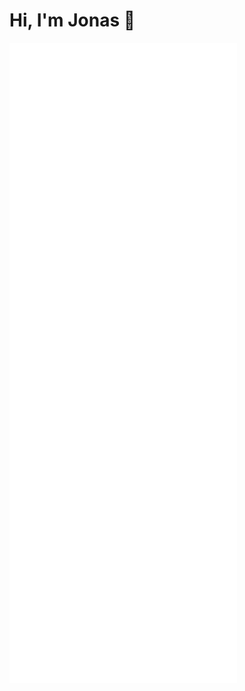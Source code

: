 # Hi, I'm Jonas 👋

<img src="https://github.com/jonasmcferreira/jonasmcferreira/blob/master/github-metrics.svg" alt="Metrics">